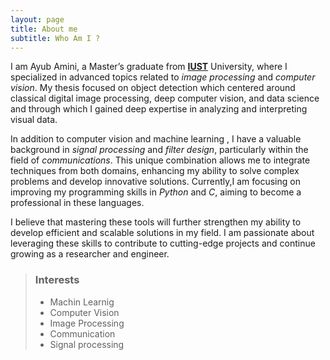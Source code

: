 ```yaml
---
layout: page
title: About me
subtitle: Who Am I ?  
---
```


I am Ayub Amini, a Master’s graduate from [**IUST**](https://www.iust.ac.ir/en) University, where I specialized in advanced topics related to _image processing_ and _computer vision_. My thesis focused on object detection which centered around classical digital image processing, deep computer vision, and data science and through which I gained deep expertise in analyzing and interpreting visual data.

In addition to computer vision and  machine learning , I have a valuable background in _signal processing_ and _filter design_, particularly within the field of _communications_. This unique combination allows me to integrate techniques from both domains, enhancing my ability to solve complex problems and develop innovative solutions. Currently,I am focusing on improving my programming skills in _Python_ and _C_, aiming to become a professional in these languages.

I believe that mastering these tools will further strengthen my ability to develop efficient and scalable solutions in my field. I am passionate about leveraging these skills to contribute to cutting-edge projects and continue growing as a researcher and engineer.


> ### Interests
>
> - Machin Learnig
> - Computer Vision
> - Image Processing
> - Communication
> - Signal processing




[def]: https://www.iust.ac.ir/en

